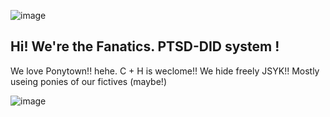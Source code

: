 ![image](https://github.com/user-attachments/assets/0d6de671-b78c-4ec6-b4a3-a9eb626181b0)


## Hi! We're the Fanatics. PTSD-DID system !

We love Ponytown!! hehe. C + H is weclome!! We hide freely JSYK!!
Mostly useing ponies of our fictives (maybe!)


![image](https://github.com/user-attachments/assets/d9f55b65-d9cb-401f-9363-c8cf30adecb5)
